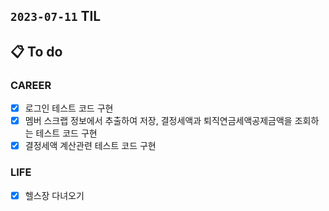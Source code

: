 ## `2023-07-11` TIL

## 📋 To do

### CAREER

- [x]  로그인 테스트 코드 구현
- [x]  멤버 스크랩 정보에서 추출하여 저장, 결정세액과 퇴직연금세액공제금액을 조회하는 테스트 코드 구현
- [x]  결정세액 계산관련 테스트 코드 구현

### LIFE

- [x] 헬스장 다녀오기